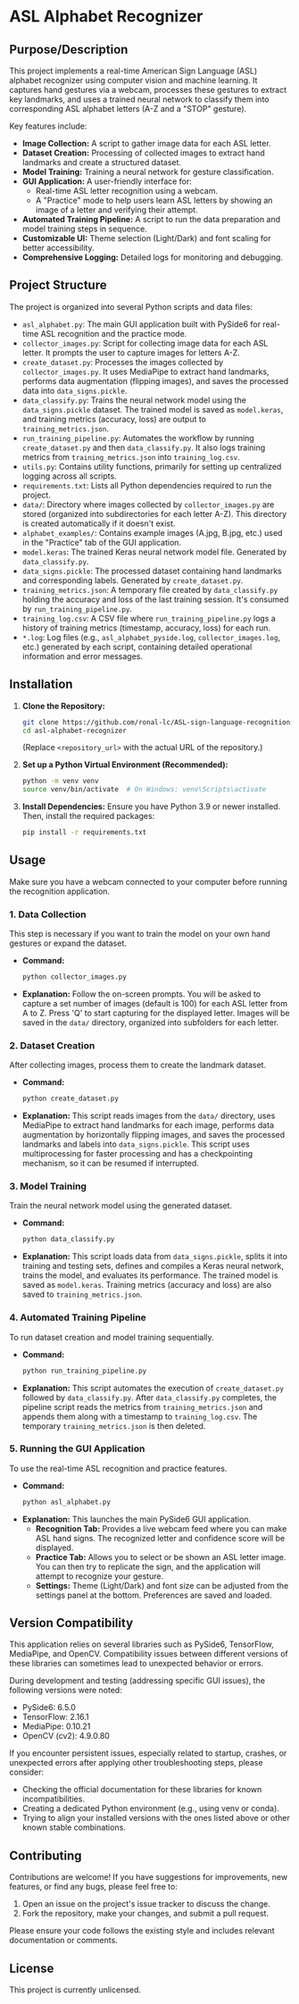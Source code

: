 # ASL Alphabet Recognizer

## Purpose/Description

This project implements a real-time American Sign Language (ASL) alphabet recognizer using computer vision and machine learning. It captures hand gestures via a webcam, processes these gestures to extract key landmarks, and uses a trained neural network to classify them into corresponding ASL alphabet letters (A-Z and a "STOP" gesture).

Key features include:
*   **Image Collection:** A script to gather image data for each ASL letter.
*   **Dataset Creation:** Processing of collected images to extract hand landmarks and create a structured dataset.
*   **Model Training:** Training a neural network for gesture classification.
*   **GUI Application:** A user-friendly interface for:
    *   Real-time ASL letter recognition using a webcam.
    *   A "Practice" mode to help users learn ASL letters by showing an image of a letter and verifying their attempt.
*   **Automated Training Pipeline:** A script to run the data preparation and model training steps in sequence.
*   **Customizable UI:** Theme selection (Light/Dark) and font scaling for better accessibility.
*   **Comprehensive Logging:** Detailed logs for monitoring and debugging.

## Project Structure

The project is organized into several Python scripts and data files:

*   `asl_alphabet.py`: The main GUI application built with PySide6 for real-time ASL recognition and the practice mode.
*   `collector_images.py`: Script for collecting image data for each ASL letter. It prompts the user to capture images for letters A-Z.
*   `create_dataset.py`: Processes the images collected by `collector_images.py`. It uses MediaPipe to extract hand landmarks, performs data augmentation (flipping images), and saves the processed data into `data_signs.pickle`.
*   `data_classify.py`: Trains the neural network model using the `data_signs.pickle` dataset. The trained model is saved as `model.keras`, and training metrics (accuracy, loss) are output to `training_metrics.json`.
*   `run_training_pipeline.py`: Automates the workflow by running `create_dataset.py` and then `data_classify.py`. It also logs training metrics from `training_metrics.json` into `training_log.csv`.
*   `utils.py`: Contains utility functions, primarily for setting up centralized logging across all scripts.
*   `requirements.txt`: Lists all Python dependencies required to run the project.
*   `data/`: Directory where images collected by `collector_images.py` are stored (organized into subdirectories for each letter A-Z). This directory is created automatically if it doesn't exist.
*   `alphabet_examples/`: Contains example images (A.jpg, B.jpg, etc.) used in the "Practice" tab of the GUI application.
*   `model.keras`: The trained Keras neural network model file. Generated by `data_classify.py`.
*   `data_signs.pickle`: The processed dataset containing hand landmarks and corresponding labels. Generated by `create_dataset.py`.
*   `training_metrics.json`: A temporary file created by `data_classify.py` holding the accuracy and loss of the last training session. It's consumed by `run_training_pipeline.py`.
*   `training_log.csv`: A CSV file where `run_training_pipeline.py` logs a history of training metrics (timestamp, accuracy, loss) for each run.
*   `*.log`: Log files (e.g., `asl_alphabet_pyside.log`, `collector_images.log`, etc.) generated by each script, containing detailed operational information and error messages.

## Installation

1.  **Clone the Repository:**
    ```bash
    git clone https://github.com/ronal-lc/ASL-sign-language-recognition-project.git
    cd asl-alphabet-recognizer 
    ```
    (Replace `<repository_url>` with the actual URL of the repository.)

2.  **Set up a Python Virtual Environment (Recommended):**
    ```bash
    python -m venv venv
    source venv/bin/activate  # On Windows: venv\Scripts\activate
    ```

3.  **Install Dependencies:**
    Ensure you have Python 3.9 or newer installed. Then, install the required packages:
    ```bash
    pip install -r requirements.txt
    ```

## Usage

Make sure you have a webcam connected to your computer before running the recognition application.

### 1. Data Collection
This step is necessary if you want to train the model on your own hand gestures or expand the dataset.
*   **Command:**
    ```bash
    python collector_images.py
    ```
*   **Explanation:** Follow the on-screen prompts. You will be asked to capture a set number of images (default is 100) for each ASL letter from A to Z. Press 'Q' to start capturing for the displayed letter. Images will be saved in the `data/` directory, organized into subfolders for each letter.

### 2. Dataset Creation
After collecting images, process them to create the landmark dataset.
*   **Command:**
    ```bash
    python create_dataset.py
    ```
*   **Explanation:** This script reads images from the `data/` directory, uses MediaPipe to extract hand landmarks for each image, performs data augmentation by horizontally flipping images, and saves the processed landmarks and labels into `data_signs.pickle`. This script uses multiprocessing for faster processing and has a checkpointing mechanism, so it can be resumed if interrupted.

### 3. Model Training
Train the neural network model using the generated dataset.
*   **Command:**
    ```bash
    python data_classify.py
    ```
*   **Explanation:** This script loads data from `data_signs.pickle`, splits it into training and testing sets, defines and compiles a Keras neural network, trains the model, and evaluates its performance. The trained model is saved as `model.keras`. Training metrics (accuracy and loss) are also saved to `training_metrics.json`.

### 4. Automated Training Pipeline
To run dataset creation and model training sequentially.
*   **Command:**
    ```bash
    python run_training_pipeline.py
    ```
*   **Explanation:** This script automates the execution of `create_dataset.py` followed by `data_classify.py`. After `data_classify.py` completes, the pipeline script reads the metrics from `training_metrics.json` and appends them along with a timestamp to `training_log.csv`. The temporary `training_metrics.json` is then deleted.

### 5. Running the GUI Application
To use the real-time ASL recognition and practice features.
*   **Command:**
    ```bash
    python asl_alphabet.py
    ```
*   **Explanation:** This launches the main PySide6 GUI application.
    *   **Recognition Tab:** Provides a live webcam feed where you can make ASL hand signs. The recognized letter and confidence score will be displayed.
    *   **Practice Tab:** Allows you to select or be shown an ASL letter image. You can then try to replicate the sign, and the application will attempt to recognize your gesture.
    *   **Settings:** Theme (Light/Dark) and font size can be adjusted from the settings panel at the bottom. Preferences are saved and loaded.

## Version Compatibility
This application relies on several libraries such as PySide6, TensorFlow, MediaPipe, and OpenCV. Compatibility issues between different versions of these libraries can sometimes lead to unexpected behavior or errors.

During development and testing (addressing specific GUI issues), the following versions were noted:
*   PySide6: 6.5.0
*   TensorFlow: 2.16.1
*   MediaPipe: 0.10.21
*   OpenCV (cv2): 4.9.0.80

If you encounter persistent issues, especially related to startup, crashes, or unexpected errors after applying other troubleshooting steps, please consider:
*   Checking the official documentation for these libraries for known incompatibilities.
*   Creating a dedicated Python environment (e.g., using venv or conda).
*   Trying to align your installed versions with the ones listed above or other known stable combinations.

## Contributing

Contributions are welcome! If you have suggestions for improvements, new features, or find any bugs, please feel free to:
1.  Open an issue on the project's issue tracker to discuss the change.
2.  Fork the repository, make your changes, and submit a pull request.

Please ensure your code follows the existing style and includes relevant documentation or comments.

## License

This project is currently unlicensed.
